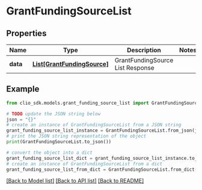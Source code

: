 # GrantFundingSourceList


## Properties

Name | Type | Description | Notes
------------ | ------------- | ------------- | -------------
**data** | [**List[GrantFundingSource]**](GrantFundingSource.md) | GrantFundingSource List Response | 

## Example

```python
from clio_sdk.models.grant_funding_source_list import GrantFundingSourceList

# TODO update the JSON string below
json = "{}"
# create an instance of GrantFundingSourceList from a JSON string
grant_funding_source_list_instance = GrantFundingSourceList.from_json(json)
# print the JSON string representation of the object
print(GrantFundingSourceList.to_json())

# convert the object into a dict
grant_funding_source_list_dict = grant_funding_source_list_instance.to_dict()
# create an instance of GrantFundingSourceList from a dict
grant_funding_source_list_from_dict = GrantFundingSourceList.from_dict(grant_funding_source_list_dict)
```
[[Back to Model list]](../README.md#documentation-for-models) [[Back to API list]](../README.md#documentation-for-api-endpoints) [[Back to README]](../README.md)



